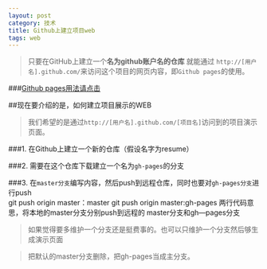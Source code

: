 ```yaml
---
layout: post
category: 技术
title: Github上建立项目web
tags: web
---
```


>只要在GitHub上建立一个**名为github账户名的仓库**
>就能通过 `http://[用户名].github.com/`来访问这个项目的网页内容，即`Github pages`的使用。

###[Github pages用法请点击](https://pages.github.com/)

##现在要介绍的是，如何建立项目展示的WEB

>我们希望的是通过`http://[用户名].github.com/[项目名]`访问到的项目演示页面。

###1. 在Github上建立一个新的仓库（假设名字为resume）

###2. 需要在这个仓库下载建立一个名为`gh-pages`的分支

###3. 在`master分支`编写内容，然后push到远程仓库，同时也要对`gh-pages分支`进行push	
		git push origin master：master
		git push origin master:gh-pages
		两行代码意思，将本地的master分支分别push到远程的
		master分支和gh—pages分支

>如果觉得要多维护一个分支还是挺费事的。也可以只维护一个分支然后够生成演示页面

>把默认的master分支删除，把gh-pages当成主分支。

